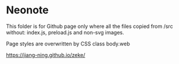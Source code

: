 # Neonote

This folder is for Github page only where all the files copied from /src without:
index.js, preload.js and non-svg images.

Page styles are overwritten by CSS class body.web

https://jiang-ning.github.io/zeke/